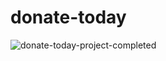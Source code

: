 # donate-today

![donate-today-project-completed](https://user-images.githubusercontent.com/55896761/177401976-ea0e4601-7dd5-4180-80f1-cfbda669631c.png)

